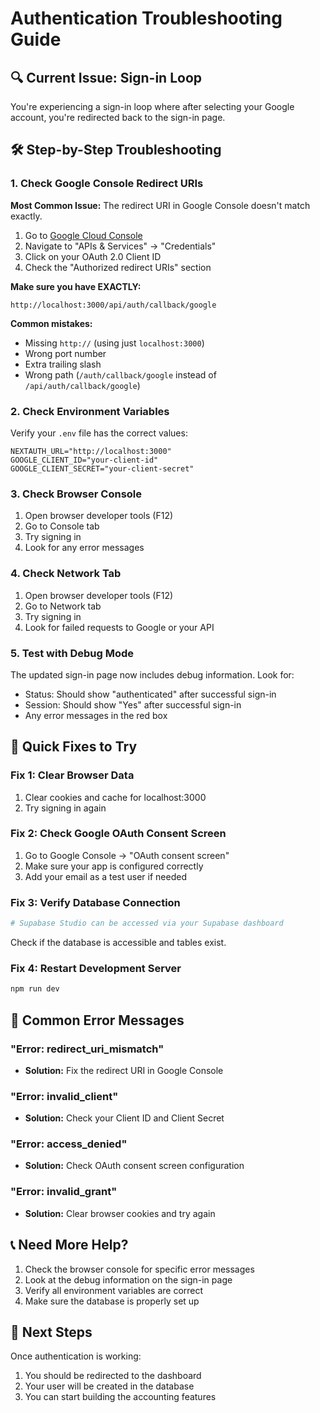 # Authentication Troubleshooting Guide

## 🔍 Current Issue: Sign-in Loop

You're experiencing a sign-in loop where after selecting your Google account, you're redirected back to the sign-in page.

## 🛠️ Step-by-Step Troubleshooting

### 1. Check Google Console Redirect URIs

**Most Common Issue:** The redirect URI in Google Console doesn't match exactly.

1. Go to [Google Cloud Console](https://console.cloud.google.com/)
2. Navigate to "APIs & Services" → "Credentials"
3. Click on your OAuth 2.0 Client ID
4. Check the "Authorized redirect URIs" section

**Make sure you have EXACTLY:**
```
http://localhost:3000/api/auth/callback/google
```

**Common mistakes:**
- Missing `http://` (using just `localhost:3000`)
- Wrong port number
- Extra trailing slash
- Wrong path (`/auth/callback/google` instead of `/api/auth/callback/google`)

### 2. Check Environment Variables

Verify your `.env` file has the correct values:

```env
NEXTAUTH_URL="http://localhost:3000"
GOOGLE_CLIENT_ID="your-client-id"
GOOGLE_CLIENT_SECRET="your-client-secret"
```

### 3. Check Browser Console

1. Open browser developer tools (F12)
2. Go to Console tab
3. Try signing in
4. Look for any error messages

### 4. Check Network Tab

1. Open browser developer tools (F12)
2. Go to Network tab
3. Try signing in
4. Look for failed requests to Google or your API

### 5. Test with Debug Mode

The updated sign-in page now includes debug information. Look for:
- Status: Should show "authenticated" after successful sign-in
- Session: Should show "Yes" after successful sign-in
- Any error messages in the red box

## 🔧 Quick Fixes to Try

### Fix 1: Clear Browser Data
1. Clear cookies and cache for localhost:3000
2. Try signing in again

### Fix 2: Check Google OAuth Consent Screen
1. Go to Google Console → "OAuth consent screen"
2. Make sure your app is configured correctly
3. Add your email as a test user if needed

### Fix 3: Verify Database Connection
```bash
# Supabase Studio can be accessed via your Supabase dashboard
```
Check if the database is accessible and tables exist.

### Fix 4: Restart Development Server
```bash
npm run dev
```

## 🚨 Common Error Messages

### "Error: redirect_uri_mismatch"
- **Solution:** Fix the redirect URI in Google Console

### "Error: invalid_client"
- **Solution:** Check your Client ID and Client Secret

### "Error: access_denied"
- **Solution:** Check OAuth consent screen configuration

### "Error: invalid_grant"
- **Solution:** Clear browser cookies and try again

## 📞 Need More Help?

1. Check the browser console for specific error messages
2. Look at the debug information on the sign-in page
3. Verify all environment variables are correct
4. Make sure the database is properly set up

## 🔄 Next Steps

Once authentication is working:
1. You should be redirected to the dashboard
2. Your user will be created in the database
3. You can start building the accounting features 